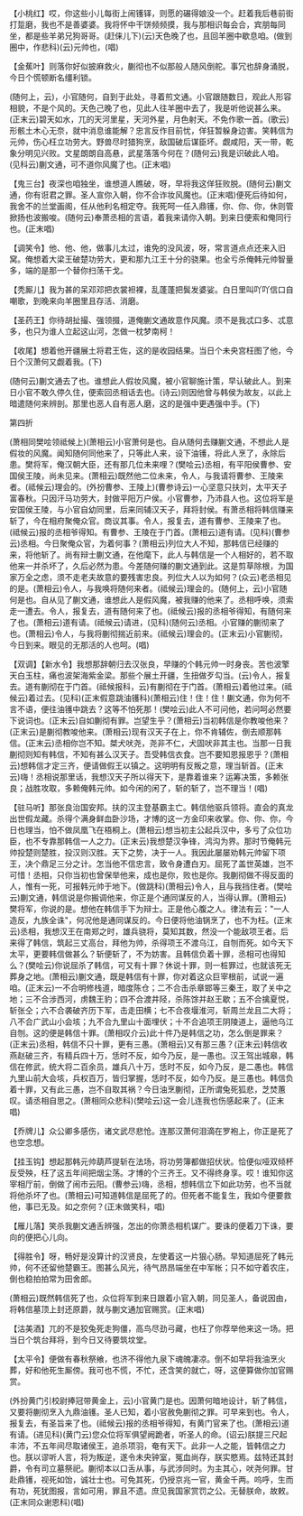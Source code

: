 <!-- { "loadSidebar": true } -->
【小桃红】哎，你这些小儿每街上闹镬铎，则愿的碾得娘没一个。赶着我后巷前街打踅磨，我也不是善婆婆。我将怀中干饼频频摸，我与那相识每会合，宾朋每同坐，都是些羊弟兄狗哥哥。(赶俫儿下)(云)天色晚了也，且回羊圈中歇息咱。(做到圈中，作悲科)(云)元帅也，(唱)

【金蕉叶】则落你好似披麻救火，蒯彻也不似那般人随风倒舵。事冗也辞身涌脱，今日个慌顿断名缰利锁。

(随何上，云)，小官随何，自到于此处，寻着煎文通。小官跟随数日，观此人形容相貌，不是个风的。天色己晚了也，见此人往羊圈中去了，我是听他说甚么来。(正末云)碧天如水，兀的天河里星，天河外星，月色射天。不免作歌一首。(歌云)形骸土木心无奈，就中消息谁能解？忠言反作目前忧，佯狂暂躲身边害。笑韩信为元帅，伤心枉立功劳大。野兽尽时猎狗烹，敌国破后谋臣坏。觑咸阳，天一带，乾象分明见兴败。文星朗朗自高悬，武星落落今何在？(随何云)我是识破此人咱。(见科云)蒯文通，可不道你风魔了也。(正末唱)

【鬼三台】夜深也咱独坐，谁想道人瞧破，呀，早将我这佯狂败脱。(随何云)蒯文通，你有诳君之罪。圣人宣你入朝，你不合诈妆风魔也。(正末唱)便死后待如何，我舍不的兰堂画阁，任从他利名相定夺。我死呵一任入鼎镬，你、你、你，休则管掀扬也波搬唆。(随何云)奉萧丞相的言语，着我来请你入朝。到来日便索和俺同行也。(正末唱)

【调笑令】他、他、他，做事儿太过，谁免的没风波，呀，常言道点点还来入旧窝。俺想着大梁王破楚功劳大，更和那九江王十分的骁果。也全亏杀俺韩元帅智量多，端的是那一个替你扫荡干戈。

【秃厮儿】我为甚的呆邓邓把衣裳袒裸，乱蓬蓬把鬓发婆娑。白日里叫吖吖信口自嘲歌，到晚来向羊圈里且存活、消磨。

【圣药王】你待胡扯撮、强领掇，道俺蒯文通故意作风魔。须不是我忒口多、忒意多，也只为谁人立起这山河，怎做一枕梦南柯！

【收尾】想着他开疆展土将君王佐，这的是收园结果。当日个未央宫枉图了他，今日个汉萧何又觑着我。(下)

(随何云)蒯文通去了也。谁想此人假妆风魔，被小官聊施计策，早认破此人。到来日小官不敢久停久住，便索回丞相话去也。(诗云)则因他曾与韩侯为故友，以此上暗遣随何来辨剖。那里也恶人自有恶人磨，这的是强中更遇强中手。(下)


第四折

(萧相同樊哙领祗候上)(萧相云)小官萧何是也。自从随何去赚蒯文通，不想此人是假妆的风魔。闻知随何同他来了，只等此人来，设下油镬，将此人烹了，永除后患。樊将军，俺汉朝大臣，还有那几位未来哩？(樊哙云)丞相，有平阳侯曹参、安国侯王陵，尚未见来。(萧相云)既然他二位未来，令人，与我请将曹参、王陵来者。(祗候云)理会的。(外扮曹参、王陵上)(曹参诗云)一心坚意只扶刘，太平天子富春秋。只因汗马功劳大，封做平阳万户侯。小官曹参，乃沛县人也。这位将军是安国侯王陵，与小官自幼同里，后来同辅汉天子，拜将封侯。有萧丞相将韩信赚来斩了，今在相府聚俺众官。商议其事。令人，报复去，道有曹参、王陵来了也。(祗候云)报的丞相爷得知。有曹参、王陵在于门首。(萧相云)道有请。(见科)(曹参云)丞相。今日聚俺众官，为着何事？(萧相云)列位大人不知，那韩信已经赚的来，将他斩了。尚有辩士蒯文通，在他麾下，此人与韩信是一个人相好的，若不取他来一并杀坏了，久后必然为患。今差随何赚的蒯文通到此。这是剪草除根，为国家万全之虑，须不走老夫故意的要残害忠良。列位大人以为如何？(众云)老丞相见的是。(萧相云)令人，与我唤将随何来者。(祗候云)理会的。(随何上，云)小官随何是也。自从见了蒯文通，谁想此人是假风魔，被我赚的他来了。丞相呼唤，须索走一遭去。令人，报复去，道有随何来了也。(祗候云)报的丞相爷得知，有随何来了也。(萧相云)道有请。(祗候云)请进，(见科)(随何云)丞相。小官赚的蒯彻来了也。(萧相云)令人，与我将蒯彻揣近前来。(祗候云)理会的。(正末云)小官蒯彻，今日到来。眼见的无那活的人也呵。(唱)

【双调】【新水令】我想那辞朝归去汉张良，早赚的个韩元帅一时身丧。苦也波擎天白玉柱，痛也波架海紫金梁。那些个展土开疆，生扭做歹勾当。(云)令人，报复去。道有蒯彻在于门首。(祗候报科，云)有蒯彻在于门首。(萧相云)着他过来。(祗候云)着过去。(见科)(正末假意跳油镬科)(萧相云)住！住！住！蒯文通，你为何不言不语，便往油镬中跳去？这等不怕死那！(樊哙云)此人不可问他，若问呵必然要下说词也。(正末云)自如蒯彻有罪。岂望生乎？(萧相云)当初韩信是你教唆他来？(正末云)是蒯彻教唆他来。(萧相云)现有汉天子在上，你不肯辅佐，倒去顺那韩信。(正末云)丞相你岂不知。桀犬吠尧，尧非不仁，犬固吠非其主也。当那一日我蒯彻则知有韩信，不知有甚么汉天子。吾受韩信衣食。岂不要知恩报恩乎？(萧相云)想韩信才定三齐，便请做假王以镇之。这明明有反叛之意，理当斩首。(正末云)嗨！丞相说那里话，我想汉天子所以得天下，是靠着谁来？运筹决策，多赖张良；战胜攻取，多赖俺韩元帅。如今闲的闲了，斩的斩了，岂不理当！(唱)

【驻马听】那张良治国安邦。扶的汉主登基霸主亡。韩信他驱兵领将。直会的真龙出世假龙藏。杀得个满身鲜血卧沙场，才博的这一方金印来收掌。你、你、你，今日也理当，怕不做凤凰飞在梧桐上。(萧相云)想当初主公起兵汉中，多亏了众位功臣，也不专靠那韩信一人之力。(正末云)我想楚汉争锋，鸿沟为界。那时节俺韩元帅投楚则楚胜，投汉则汉胜。天下之势，决于一人。我因此屡屡劝韩元帅留下项王，决个鼎足三分之计。怎当他不信忠言，致令身遭白刃。屈死了盖世英雄，岂不可惜！丞相，只你当初也曾保举他来，成也是你，败也是你。我蒯彻做不得反面的人，惟有一死，可报韩元帅于地下。(做跳科)(萧相云)令人，且与我挡住者。(樊哙云)蒯文通，韩信说是你搬调他来，你正是个通同谋反的人，当得认罪。(萧相云)樊将军，你说的是。想他在韩信手下为辩士。正是他心腹之人。律法有云："一人造反，九族全诛"，何况他是通同谋反的。今日便将他油锅烹了，也不为枉。(正末云)丞相，我想汉王在南郑之时，雄兵骁将，莫知其数，然没一个能敌项王者。后来得了韩信，筑起三丈高台，拜他为帅，杀得项王不渡乌江，自刎而死。如今天下太平，更要韩信做甚么？斩便斩了，不为妨害。且韩信负着十罪，丞相可也得知么？(樊哙云)你说屈杀了韩信，可又有十罪？休说十罪，则一桩罪过，也就该死无葬身之地。(萧相云)蒯文通，既是韩信有十罪，你对着这众巨宰根前，试说一遍咱。(正末云)一不合明修栈道，暗度陈仓；二不合击杀章邯等三秦王，取了关中之地；三不合涉西河，虏魏王豹；四不合渡井陉，杀陈馀并赵王歇；五不合擒夏悦，斩张仝；六不合袭破齐历下军，击走田横；七不合夜堰淮河，斩周兰龙且二大将；八不合广武山小会垓；九不合九里山十面埋伏；十不合追项王阴陵道上，逼他乌江自刎。这的便是韩信十罪。(萧相叹介云)此十件乃是韩信之功，怎么倒是罪来？(正末云)丞相，韩信不只十罪，更有三愚。(萧相云)又有那三愚？(正末云)韩信收燕赵破三齐，有精兵四十万，恁时不反，如今乃反，是一愚也。汉王驾出城皋，韩信在修武，统大将二百余员，雄兵八十万，恁时不反，如今乃反，是二愚也。韩信九里山前大会垓，兵权百万，皆归掌握，恁时不反，如今乃反。是三愚也。韩信负着十罪，又有此三愚，岂不自取其祸？今日油烹蒯彻，正所谓兔死狐悲，芝焚蕙叹。请丞相自思之。(萧相同众悲科)(樊哙云)这一会儿连我也伤感起来了。(正末唱)

【乔牌儿】众公卿多感伤，诸文武尽悲怆。连那汉萧何泪滴在罗袍上，你正是死了也空念想。

【挂玉钩】想起那韩元帅葫芦提斩在法场，将功劳簿都做招伏状。恰便似哑双倾杯反受殃，枉了这五年间把烟尘荡。才博的个三齐王。又不得终身享。哎！谁知你这宰相厅前，倒做了闹市云阳。(曹参云)嗨，丞相，想韩信立下如此功劳，也不当就将他杀坏了也。(萧相云)可知道韩信是屈死了的。但死者不能复生，我如今便要救他，事已无及。如之奈何？(正末做笑科，唱)

【雁儿落】笑杀我蒯文通舌辨强，怎出的你萧丞相机谋广。要诛的便着刀下诛，要向的便把心儿向。

【得胜令】呀，畅好是没算计的汉贤良，左使着这一片狠心肠。早知道屈死了韩元帅，何不还留他楚霸王。图甚么风光，待气昂昂端坐在中军帐；只不如守着农庄，倒也稳拍拍常为田舍郎。

(萧相云)既然韩信死了也，众位将军到来日跟着小官入朝，同见圣人，备说因由，将韩信墓顶上封还原爵，就与蒯文通加官赐赏。(正末唱)

【沽美酒】兀的不是狡兔死走狗僵，高鸟尽劲弓藏，也枉了你荐举他来这一场。把当日个筑台拜将，到今日又待要筑坟堂。

【太平令】便做有春秋祭飨，也济不得他九泉下魂魄凄凉。倒不如早将我油烹火葬，好和他死生厮傍。我可也不慌，不忙，还含笑的就亡，呀，这便算做你加官赐赏。

(外扮黄门引校尉捧冠带黄金上，云)小官黄门是也。因萧何暗地设计，斩了韩信，又要将蒯彻烹入九鼎油镬。圣人已知，着小官赦免蒯彻之罪。可早来到也。令人，报复去，有圣旨来了也。(祗候云)报的丞相爷得知，有黄门官来了也。(萧相云)道有请。(进见科)(黄门云)您众位将军俱望阙跪者，听圣人的命。(诏云)朕提三尺起丰沛，不五年间尽取诸侯王，追杀项羽，奄有天下。此非一人之能，皆韩信之力也。朕以谬听人言，将为叛逆，遂令未央钟室，冤血尚存，朕实愍焉。兹特还其封爵，令有司立墓祭祀。蒯彻本以口舌从事，与武涉同时。为主其心，吠尧何罪。甘赴鼎镬，视死如饴，诚壮士也。可免其死，仍授京兆一官，黄金千两。呜呼，生而有功，死犹图报，言如可用，罪且不遗。庶见我国家赏罚之公。无替朕命，故敕。(正末同众谢恩科)(唱)

